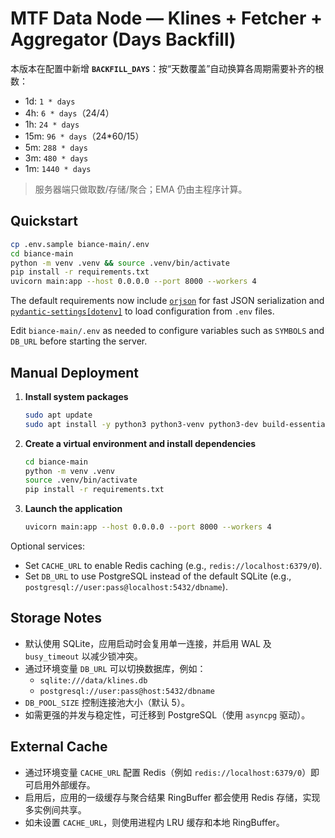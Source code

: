 # MTF Data Node — Klines + Fetcher + Aggregator (Days Backfill)

本版本在配置中新增 **`BACKFILL_DAYS`**：按“天数覆盖”自动换算各周期需要补齐的根数：
- 1d: `1 * days`
- 4h: `6 * days`（24/4）
- 1h: `24 * days`
- 15m: `96 * days`（24*60/15）
- 5m: `288 * days`
- 3m: `480 * days`
- 1m: `1440 * days`

> 服务器端只做取数/存储/聚合；EMA 仍由主程序计算。

## Quickstart
```bash
cp .env.sample biance-main/.env
cd biance-main
python -m venv .venv && source .venv/bin/activate
pip install -r requirements.txt
uvicorn main:app --host 0.0.0.0 --port 8000 --workers 4
```

The default requirements now include [`orjson`](https://pypi.org/project/orjson/)
for fast JSON serialization and
[`pydantic-settings[dotenv]`](https://docs.pydantic.dev/latest/concepts/pydantic_settings/)
to load configuration from `.env` files.

Edit `biance-main/.env` as needed to configure variables such as `SYMBOLS` and `DB_URL` before starting the server.

## Manual Deployment

1. **Install system packages**
   ```bash
   sudo apt update
   sudo apt install -y python3 python3-venv python3-dev build-essential
   ```
2. **Create a virtual environment and install dependencies**
   ```bash
   cd biance-main
   python -m venv .venv
   source .venv/bin/activate
   pip install -r requirements.txt
   ```
3. **Launch the application**
   ```bash
   uvicorn main:app --host 0.0.0.0 --port 8000 --workers 4
   ```

Optional services:

- Set `CACHE_URL` to enable Redis caching (e.g., `redis://localhost:6379/0`).
- Set `DB_URL` to use PostgreSQL instead of the default SQLite (e.g., `postgresql://user:pass@localhost:5432/dbname`).

## Storage Notes

- 默认使用 SQLite，应用启动时会复用单一连接，并启用 WAL 及 `busy_timeout` 以减少锁冲突。
- 通过环境变量 `DB_URL` 可以切换数据库，例如：
  - `sqlite:///data/klines.db`
  - `postgresql://user:pass@host:5432/dbname`
- `DB_POOL_SIZE` 控制连接池大小（默认 5）。
- 如需更强的并发与稳定性，可迁移到 PostgreSQL（使用 `asyncpg` 驱动）。

## External Cache

- 通过环境变量 `CACHE_URL` 配置 Redis（例如 `redis://localhost:6379/0`）即可启用外部缓存。
- 启用后，应用的一级缓存与聚合结果 RingBuffer 都会使用 Redis 存储，实现多实例间共享。
- 如未设置 `CACHE_URL`，则使用进程内 LRU 缓存和本地 RingBuffer。
